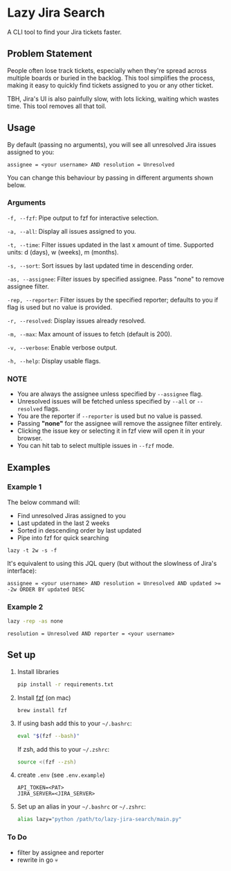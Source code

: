 # Lazy Jira Search
A CLI tool to find your Jira tickets faster.

## Problem Statement
People often lose track tickets, especially when they're spread across multiple boards or buried in the backlog. This tool simplifies the process, making it easy to quickly find tickets assigned to you or any other ticket.

TBH, Jira's UI is also painfully slow, with lots licking, waiting which wastes time. This tool removes all that toil.

## Usage
By default (passing no arguments), you will see all unresolved Jira issues assigned to you:

```
assignee = <your username> AND resolution = Unresolved
```

You can change this behaviour by passing in different arguments shown below.

### Arguments
`-f, --fzf`: Pipe output to fzf for interactive selection.

`-a, --all`: Display all issues assigned to you.

`-t, --time`: Filter issues updated in the last x amount of time. Supported units: d (days), w (weeks), m (months).

`-s, --sort`: Sort issues by last updated time in descending order.

`-as, --assignee`: Filter issues by specified assignee. Pass "none" to remove assignee filter.

`-rep, --reporter`: Filter issues by the specified reporter; defaults to you if flag is used but no value is provided.

`-r, --resolved`: Display issues already resolved.

`-m, --max`: Max amount of issues to fetch (default is 200).

`-v, --verbose`: Enable verbose output.

`-h, --help`: Display usable flags.

### NOTE
- You are always the assignee unless specified by `--assignee` flag.
- Unresolved issues will be fetched unless specified by `--all` or `--resolved` flags.
- You are the reporter if `--reporter` is used but no value is passed.
- Passing **"none"** for the assignee will remove the assignee filter entirely.
- Clicking the issue key or selecting it in fzf view will open it in your browser.
- You can hit tab to select multiple issues in `--fzf` mode.

## Examples

### Example 1
The below command will:
- Find unresolved Jiras assigned to you
- Last updated in the last 2 weeks
- Sorted in descending order by last updated
- Pipe into fzf for quick searching

```
lazy -t 2w -s -f
```

It's equivalent to using this JQL query (but without the slowlness of Jira's interface):

```
assignee = <your username> AND resolution = Unresolved AND updated >= -2w ORDER BY updated DESC
```

### Example 2

```bash
lazy -rep -as none
```

```
resolution = Unresolved AND reporter = <your username>
```

## Set up
1. Install libraries
    ```bash
    pip install -r requirements.txt
    ```

2. Install [fzf](https://github.com/junegunn/fzf?tab=readme-ov-file#installation) (on mac)
    ```
    brew install fzf
    ```

3. If using bash add this to your `~/.bashrc`:
    ```bash
    eval "$(fzf --bash)"
    ```

   If zsh, add this to your `~/.zshrc`:
    ```bash
    source <(fzf --zsh)
    ```

4. create `.env` (see `.env.example`)
    ```
    API_TOKEN=<PAT>
    JIRA_SERVER=<JIRA_SERVER>
    ```

5. Set up an alias in your `~/.bashrc` or `~/.zshrc`:
    ```bash
    alias lazy="python /path/to/lazy-jira-search/main.py"
    ```

### To Do
- filter by assignee and reporter
- rewrite in go 💀
